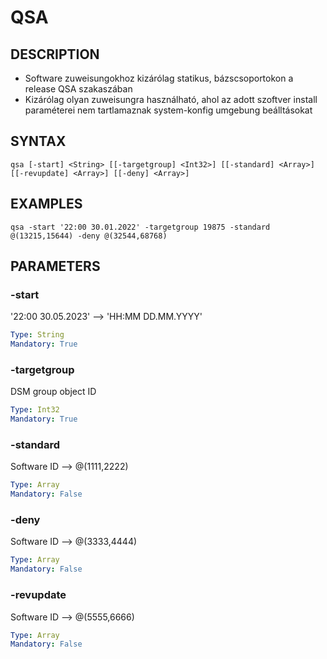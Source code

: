 # QSA

## DESCRIPTION
+ Software zuweisungokhoz kizárólag statikus, bázscsoportokon a release QSA szakaszában
+ Kizárólag olyan zuweisungra használható, ahol az adott szoftver install paraméterei nem tartlamaznak system-konfig umgebung beálltásokat


## SYNTAX

```
qsa [-start] <String> [[-targetgroup] <Int32>] [[-standard] <Array>] [[-revupdate] <Array>] [[-deny] <Array>] 
```

## EXAMPLES

```
qsa -start '22:00 30.01.2022' -targetgroup 19875 -standard @(13215,15644) -deny @(32544,68768)
```

## PARAMETERS

### -start
'22:00 30.05.2023' --> 'HH:MM DD.MM.YYYY'

```yaml
Type: String
Mandatory: True
```

### -targetgroup
DSM group object ID

```yaml
Type: Int32
Mandatory: True
```

### -standard
Software ID --> @(1111,2222)

```yaml
Type: Array
Mandatory: False
```

### -deny
Software ID --> @(3333,4444)

```yaml
Type: Array
Mandatory: False
```

### -revupdate
Software ID --> @(5555,6666)

```yaml
Type: Array
Mandatory: False
```
